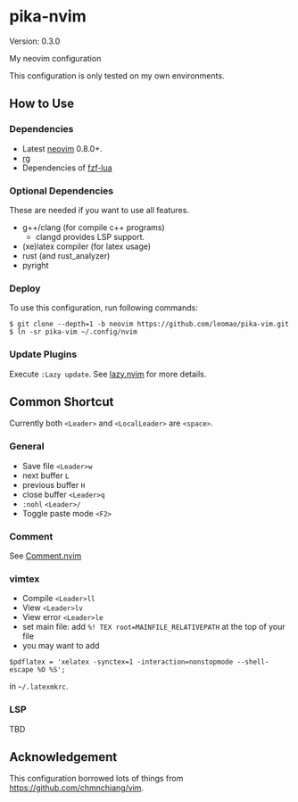 # pika-nvim

Version: 0.3.0

My neovim configuration

This configuration is only tested on my own environments.

## How to Use

### Dependencies

- Latest [neovim][neovim] 0.8.0+.
- [rg](https://github.com/BurntSushi/ripgrep)
- Dependencies of [fzf-lua](https://github.com/ibhagwan/fzf-lua)

### Optional Dependencies

These are needed if you want to use all features.

- g++/clang (for compile c++ programs)
  - clangd provides LSP support.
- (xe)latex compiler (for latex usage)
- rust (and rust\_analyzer)
- pyright

### Deploy
To use this configuration, run following commands:
```console
$ git clone --depth=1 -b neovim https://github.com/leomao/pika-vim.git
$ ln -sr pika-vim ~/.config/nvim
```

### Update Plugins
Execute `:Lazy update`. See [lazy.nvim][lazy.nvim] for more details.

## Common Shortcut

Currently both `<Leader>` and `<LocalLeader>` are `<space>`.

### General
- Save file `<Leader>w`
- next buffer `L`
- previous buffer `H`
- close buffer `<Leader>q`
- `:nohl` `<Leader>/`
- Toggle paste mode `<F2>`

### Comment
See [Comment.nvim](https://github.com/numToStr/Comment.nvim)

### vimtex
- Compile `<Leader>ll`
- View `<Leader>lv`
- View error `<Leader>le`
- set main file: add `%! TEX root=MAINFILE_RELATIVEPATH` at the top of your file
- you may want to add
```
$pdflatex = 'xelatex -synctex=1 -interaction=nonstopmode --shell-escape %O %S';
```
in  `~/.latexmkrc`.

### LSP
TBD

## Acknowledgement

This configuration borrowed lots of things from
https://github.com/chmnchiang/vim.

[neovim]: https://github.com/neovim/neovim
[lazy.nvim]: https://github.com/folke/lazy.nvim
